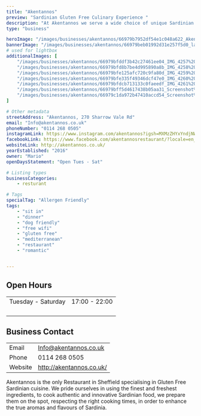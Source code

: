 ```yaml
---
title: "Akentannos"
preview: "Sardinian Gluten Free Culinary Experience "
description: "At Akentannos we serve a wide choice of unique Sardinian culinary dishes, capable of satisfying even the most demanding palates."
type: "business"

heroImage: "/images/businesses/akentannos/66979b7952df54e1c048a622_Akentannos%20Thumb.jpg"
bannerImage: "/images/businesses/akentannos/66979beb01992d31e257f5d0_laura-lugaresi-4o2gxfuD5BU-unsplash.jpg"
# used for lightbox
additionalImages: [
    "/images/businesses/akentannos/66979bfddf3b42c27461ee04_IMG_4257%20-%20Akentannos%20Restaurant.jpeg",
    "/images/businesses/akentannos/66979bfd8b7be4d995890a8b_IMG_4258%20-%20Akentannos%20Restaurant.jpeg",
    "/images/businesses/akentannos/66979bfe125afc720c9fa80d_IMG_4259%20-%20Akentannos%20Restaurant.jpeg",
    "/images/businesses/akentannos/66979bfe335f49346dcf47e0_IMG_4260%20-%20Akentannos%20Restaurant.jpeg",
    "/images/businesses/akentannos/66979bfdcb713133c0faeedf_IMG_4261%20-%20Akentannos%20Restaurant.jpeg",
    "/images/businesses/akentannos/66979bff5d4617438b05aa31_Screenshot%202024-07-17%20at%2011.19.57.png",
    "/images/businesses/akentannos/66979c1da972b47410accd54_Screenshot%202024-07-17%20at%2011.19.11.png"
]

# Other metadata
streetAddress: "Akentannos, 270 Sharrow Vale Rd"
email: "Info@akentannos.co.uk"
phoneNumber: "0114 268 0505"
instagramLink: https://www.instagram.com/akentannos?igsh=MXMzZHYxYndjNW1yMw%3D%3D&utm_source=qr
facebookLink: https://www.facebook.com/akentannosrestaurant/?locale=en_GB
websiteLink: http://akentannos.co.uk/
yearEstablished: "2016"
owner: "Mario"
openDaysStatement: "Open Tues - Sat"

# Listing types
businessCategories:
    - resturant

# Tags
specialTag: "Allergen Friendly"
tags:
    - "sit in"
    - "dinner"
    - "dog friendly"
    - "free wifi"
    - "gluten free"
    - "mediterranean"
    - "restaurant"
    - "romantic"


---
```


## Open Hours

|                    |               |
| ------------------ | ------------- |
| Tuesday - Saturday | 17:00 - 22:00 |
|                    |               |
|                    |               |
|                    |               |
|                    |               |

## Business Contact

|         |                          |
| ------- | ------------------------ |
| Email   | Info@akentannos.co.uk    |
| Phone   | 0114 268 0505            |
| Website | http://akentannos.co.uk/ |

Akentannos is the only Restaurant in Sheffield specialising in Gluten Free Sardinian cuisine.
We pride ourselves in using the finest and freshest ingredients, to cook authentic and innovative Sardinian food, we prepare them on the spot, respecting the right cooking times, in order to enhance the true aromas and flavours of Sardinia.

